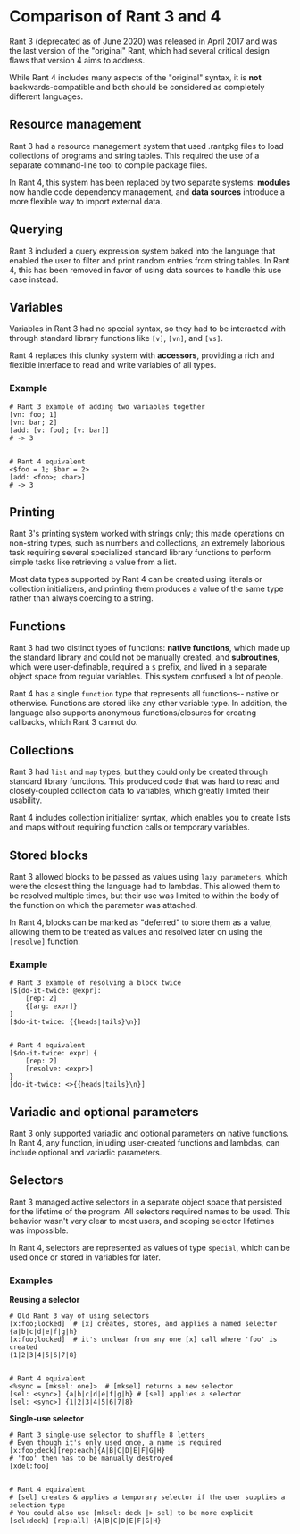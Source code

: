 # Comparison of Rant 3 and 4

Rant 3 (deprecated as of June 2020) was released in April 2017 and was the last version of the "original" Rant, which had several critical design flaws
that version 4 aims to address.

While Rant 4 includes many aspects of the "original" syntax, it is **not** backwards-compatible and both should be considered as completely different languages.

## Resource management

Rant 3 had a resource management system that used .rantpkg files to load collections of programs and string tables.
This required the use of a separate command-line tool to compile package files.

In Rant 4, this system has been replaced by two separate systems: 
**modules** now handle code dependency management, and **data sources** introduce a more flexible way to import external data.

## Querying

Rant 3 included a query expression system baked into the language that enabled the user to filter and print random entries from string tables.
In Rant 4, this has been removed in favor of using data sources to handle this use case instead.

## Variables

Variables in Rant 3 had no special syntax, so they had to be interacted with through standard library functions like `[v]`, `[vn]`, and `[vs]`.

Rant 4 replaces this clunky system with **accessors**, providing a rich and flexible interface to read and write variables of all types.

### Example

```rant
# Rant 3 example of adding two variables together
[vn: foo; 1]
[vn: bar; 2]
[add: [v: foo]; [v: bar]]
# -> 3


# Rant 4 equivalent
<$foo = 1; $bar = 2>
[add: <foo>; <bar>]
# -> 3
```

## Printing

Rant 3's printing system worked with strings only; this made operations on non-string types, such as numbers and collections, an extremely laborious task
requiring several specialized standard library functions to perform simple tasks like retrieving a value from a list.

Most data types supported by Rant 4 can be created using literals or collection initializers, and printing them produces a value of the same type rather than always
coercing to a string.

## Functions

Rant 3 had two distinct types of functions: **native functions**, which made up the standard library and could not be manually created, and **subroutines**, which were user-definable, required a `$` prefix, and lived in a separate object space from regular variables. This system confused a lot of people.

Rant 4 has a single `function` type that represents all functions-- native or otherwise. Functions are stored like any other variable type. 
In addition, the language also supports anonymous functions/closures for creating callbacks, which Rant 3 cannot do.

## Collections

Rant 3 had `list` and `map` types, but they could only be created through standard library functions.
This produced code that was hard to read and closely-coupled collection data to variables, which greatly limited their usability.

Rant 4 includes collection initializer syntax, which enables you to create lists and maps without requiring function calls or temporary variables.

## Stored blocks

Rant 3 allowed blocks to be passed as values using `lazy parameters`, which were the closest thing the language had to lambdas.
This allowed them to be resolved multiple times, but their use was limited to within the body of the function on which the parameter was attached.

In Rant 4, blocks can be marked as "deferred" to store them as a value, allowing them to be treated as values and resolved later on using the `[resolve]` function.

### Example

```rant
# Rant 3 example of resolving a block twice
[$[do-it-twice: @expr]:
    [rep: 2]
    {[arg: expr]}
]
[$do-it-twice: {{heads|tails}\n}]


# Rant 4 equivalent
[$do-it-twice: expr] {
    [rep: 2]
    [resolve: <expr>]
}
[do-it-twice: <>{{heads|tails}\n}]
```

## Variadic and optional parameters

Rant 3 only supported variadic and optional parameters on native functions. In Rant 4, any function, inluding user-created functions and lambdas, can include optional and variadic parameters.

## Selectors

Rant 3 managed active selectors in a separate object space that persisted for the lifetime of the program. All selectors required names to be used.
This behavior wasn't very clear to most users, and scoping selector lifetimes was impossible.

In Rant 4, selectors are represented as values of type `special`, which can be used once or stored in variables for later.

### Examples

**Reusing a selector**
```rant
# Old Rant 3 way of using selectors
[x:foo;locked]  # [x] creates, stores, and applies a named selector
{a|b|c|d|e|f|g|h}
[x:foo;locked]  # it's unclear from any one [x] call where 'foo' is created
{1|2|3|4|5|6|7|8}


# Rant 4 equivalent
<%sync = [mksel: one]>  # [mksel] returns a new selector
[sel: <sync>] {a|b|c|d|e|f|g|h} # [sel] applies a selector
[sel: <sync>] {1|2|3|4|5|6|7|8}
```

**Single-use selector**
```rant
# Rant 3 single-use selector to shuffle 8 letters
# Even though it's only used once, a name is required
[x:foo;deck][rep:each]{A|B|C|D|E|F|G|H}
# 'foo' then has to be manually destroyed
[xdel:foo]


# Rant 4 equivalent
# [sel] creates & applies a temporary selector if the user supplies a selection type
# You could also use [mksel: deck |> sel] to be more explicit
[sel:deck] [rep:all] {A|B|C|D|E|F|G|H}
```